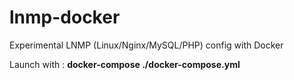 # lnmp-docker

Experimental LNMP (Linux/Nginx/MySQL/PHP) config with Docker

Launch with : __docker-compose ./docker-compose.yml__
